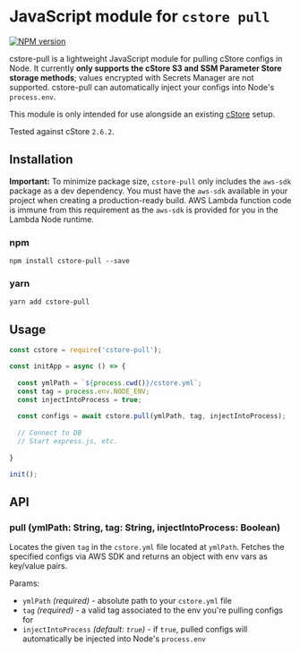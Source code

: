 # JavaScript module for `cstore pull`

[![NPM version](https://img.shields.io/npm/v/cstore-pull.svg)](https://www.npmjs.org/package/cstore-pull)

cstore-pull is a lightweight JavaScript module for pulling cStore configs in Node. It currently **only supports the cStore S3 and SSM Parameter Store storage methods**; values encrypted with Secrets Manager are not supported. cstore-pull can automatically inject your configs into Node's `process.env`.

This module is only intended for use alongside an existing [cStore](https://github.com/turnerlabs/cstore) setup.

Tested against cStore `2.6.2`.

## Installation

**Important:** To minimize package size, `cstore-pull` only includes the `aws-sdk` package as a dev dependency. You must have the `aws-sdk` available in your project when creating a production-ready build. AWS Lambda function code is immune from this requirement as the `aws-sdk` is provided for you in the Lambda Node runtime.

### npm
`npm install cstore-pull --save`

### yarn
`yarn add cstore-pull`

## Usage

```javascript
const cstore = require('cstore-pull');

const initApp = async () => {
  
  const ymlPath = `${process.cwd()}/cstore.yml`;
  const tag = process.env.NODE_ENV;
  const injectIntoProcess = true;
  
  const configs = await cstore.pull(ymlPath, tag, injectIntoProcess);
  
  // Connect to DB
  // Start express.js, etc.
  
}

init();
```

## API

### pull (ymlPath: String, tag: String, injectIntoProcess: Boolean)

Locates the given `tag` in the `cstore.yml` file located at `ymlPath`. Fetches the specified configs via AWS SDK and returns an object with env vars as key/value pairs.

Params:
- `ymlPath` *(required)* - absolute path to your `cstore.yml` file
- `tag` *(required)* - a valid tag associated to the env you're pulling configs for
- `injectIntoProcess` *(default: `true`)* - if `true`, pulled configs will automatically be injected into Node's `process.env`
